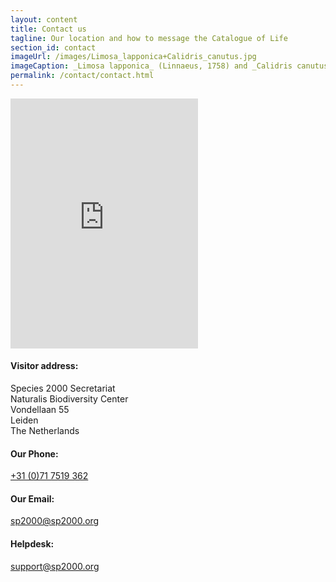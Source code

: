 ```yaml
---
layout: content
title: Contact us
tagline: Our location and how to message the Catalogue of Life
section_id: contact
imageUrl: /images/Limosa_lapponica+Calidris_canutus.jpg    
imageCaption: _Limosa lapponica_ (Linnaeus, 1758) and _Calidris canutus_ (Linnaeus, 1758) - [Photo CC By Donald Hobern](https://www.flickr.com/photos/dhobern/8738737007)
permalink: /contact/contact.html
---
```


  <div class='full'>
    <div class='row'>
      <div class='medium-8 columns'>
        <div class='form'>
          <div class='row'>
            <div class="embed" id="contact-map">
              <iframe src="https://www.google.com/maps/embed?pb=!1m18!1m12!1m3!1d4894.64022088223!2d4.47431753940588!3d52.16487313707017!2m3!1f0!2f0!3f0!3m2!1i1024!2i768!4f13.1!3m3!1m2!1s0x47c5c6e5ed060b15%3A0xa0466c83b0d87c86!2sVondellaan+55%2C+2332+AA+Leiden!5e0!3m2!1sen!2snl!4v1455104178114" width="640" height="400" frameborder="0" style="border:0; width: 100%" allowfullscreen=""></iframe>
              </div>
          </div>
        </div>
        <div class='two spacing'></div>
      </div>
      <div class='medium-4 columns'>
        <div class='contact-details'>
          <h4>Visitor address:</h4>
          <p>
          Species 2000 Secretariat<br/>
          Naturalis Biodiversity Center<br/>
          Vondellaan 55<br/>
          Leiden<br/>
          The Netherlands
          </p>
          <h4>Our Phone:</h4>
          <p><a href="tel:+31 (0)71 7519 362">+31 (0)71 7519 362</a></p>
          <h4>Our Email:</h4>
          <p><a href="mailto:sp2000@sp2000.org">sp2000@sp2000.org</a></p>
          <h4>Helpdesk:</h4>
          <p><a href="mailto:support@sp2000.org">support@sp2000.org</a></p>
        </div>
      </div>
    </div>
  </div>
  <div class='four spacing'></div>
</div>